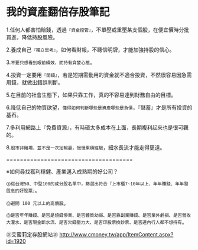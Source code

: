 # 我的資產翻倍存股筆記


1.任何人都害怕賠錢，透過`『資金控管』`，不單壓或重壓某支個股，在便宜價時分批買進，降低持股風險。 

2.養成自己`『獨立思考』`，如何看財報，不聽信明牌，才能加強持股的信心。 

3.`不要只想看到眼前績效，而持有貪婪心態`。 

4.投資一定要用`『閒錢』`，若是短期需動用的資金就不適合投資，不然很容易因急需用錢，就做出錯誤判斷。 

5.在目前的社會生態下，如果只靠工作，真的不容易達到財務自由的目標。 

6.降低自己的物質欲望，`懂得如何判斷哪些是資產哪些是負債`，『儲蓄』才是所有投資的基石。 

7.多利用網路上『免費資源』，有時砸太多成本在上面，長期複利起來也是很可觀的。 

8.`股市非賭場，並不是一次定輸贏，慢慢累積經驗`，細水長流才能走得更遠。 

===================================== 

※如何尋找獲利穩健、產業邁入成熟期的好公司？ 

◎`從台灣50、中型100的成分股名單中，篩選出符合『上市櫃7~10年以上、年年賺錢、年年發股息的好股票』`。 

◎`避開 100 元以上的高價股`。 

◎`是否年年賺錢、是否是燒錢慘業、是否體質幼弱、是否靠副業賺錢、是否業外虧損、是否營收大灌水、是否現金斷水流、是否欠錢壓力大、是否印股票換鈔票、是否連內行人都不想持有`。 

㊣艾蜜莉定存股網站㊣ 
http://www.cmoney.tw/app/ItemContent.aspx?id=1920